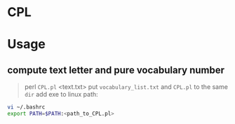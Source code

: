 # CPL
Usage
====
compute text letter and pure vocabulary number
----
>   perl `CPL.pl` <text.txt>
>   put `vocabulary_list.txt` and `CPL.pl` to the same `dir`
>   add exe to linux path:
```Bash
vi ~/.bashrc
export PATH=$PATH:<path_to_CPL.pl>
```
